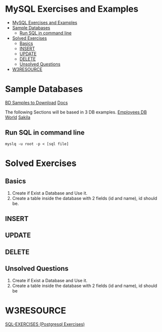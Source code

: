 # MySQL Exercises and Examples

<!-- TOC -->

- [MySQL Exercises and Examples](#mysql-exercises-and-examples)
- [Sample Databases](#sample-databases)
    - [Run SQL in command line](#run-sql-in-command-line)
- [Solved Exercises](#solved-exercises)
    - [Basics](#basics)
    - [INSERT](#insert)
    - [UPDATE](#update)
    - [DELETE](#delete)
    - [Unsolved Questions](#unsolved-questions)
- [W3RESOURCE](#w3resource)

<!-- /TOC -->

# Sample Databases
[BD Samples to Download](https://dev.mysql.com/doc/index-other.html)
[Docs](https://dev.mysql.com/doc/sakila/en/)

The following Sections will be based in 3 DB examples.
[Employees DB](https://github.com/datacharmer/test_db)
[World](assets/world.sql.zip)
[Sakila](assets/sakila-db.zip)


## Run SQL in command line
```console
myslq -u root -p < [sql file]
```


# Solved Exercises
## Basics
1. Create if Exist a Database and Use it.
2. Create a table inside the database with 2 fields (id and name), id should be.
## INSERT
## UPDATE
## DELETE
## Unsolved Questions

1. Create if Exist a Database and Use it.
2. Create a table inside the database with 2 fields (id and name), id should be  


# W3RESOURCE
[SQL-EXERCISES (Postgresql Exercises)](https://www.w3resource.com/sql-exercises/)